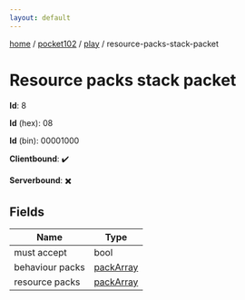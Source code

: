 ```yaml
---
layout: default
---
```


[home](/)  /  [pocket102](/protocol/pocket102)  /  [play](/protocol/pocket102/play)  /  resource-packs-stack-packet

# Resource packs stack packet

**Id**: 8

**Id** (hex): 08

**Id** (bin): 00001000

**Clientbound**: ✔️

**Serverbound**: ✖️

## Fields

Name | Type
---|---
must accept | bool
behaviour packs | [packArray](/protocol/pocket102/arrays)
resource packs | [packArray](/protocol/pocket102/arrays)

